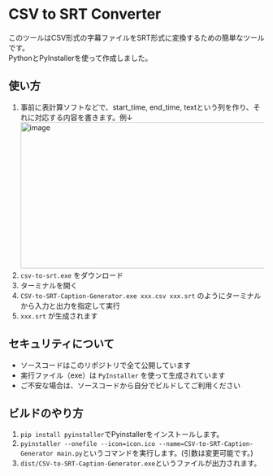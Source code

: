 # CSV to SRT Converter

このツールはCSV形式の字幕ファイルをSRT形式に変換するための簡単なツールです。  
PythonとPyInstallerを使って作成しました。

## 使い方

1. 事前に表計算ソフトなどで、start_time, end_time, textという列を作り、それに対応する内容を書きます。例↓<img width="1100" height="288" alt="image" src="https://github.com/user-attachments/assets/2597d7b1-bb1c-48d2-bd8c-ad53cf04a086" />
3. `csv-to-srt.exe` をダウンロード
4. ターミナルを開く
5. `CSV-to-SRT-Caption-Generator.exe xxx.csv xxx.srt` のようにターミナルから入力と出力を指定して実行
6. `xxx.srt` が生成されます

## セキュリティについて

- ソースコードはこのリポジトリで全て公開しています
- 実行ファイル（exe）は `PyInstaller` を使って生成されています
- ご不安な場合は、ソースコードから自分でビルドしてご利用ください

## ビルドのやり方
1. `pip install pyinstaller`でPyinstallerをインストールします。
2. `pyinstaller --onefile --icon=icon.ico --name=CSV-to-SRT-Caption-Generator main.py`というコマンドを実行します。(引数は変更可能です。)
3. `dist/CSV-to-SRT-Caption-Generator.exe`というファイルが出力されます。
